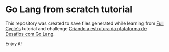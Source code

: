 # Go Lang from scratch tutorial

This repository was created to save files generated while learning from [Full Cycle's](https://www.youtube.com/channel/UCMUoZehUZBhLb8XaTc8TQrA) tutorial and challenge [Criando a estrutura da plataforma de Desafios com Go Lang](https://www.youtube.com/watch?v=9Hq3E0aP1Mc).

Enjoy it!
